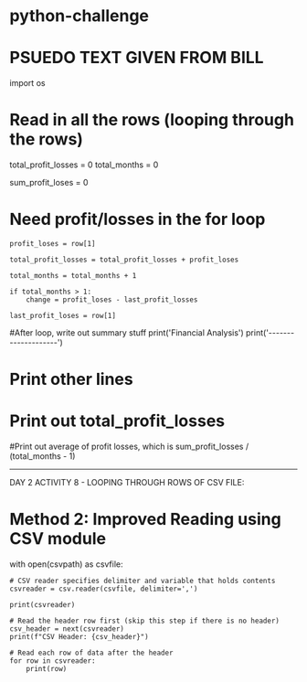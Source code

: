# python-challenge
# PSUEDO TEXT GIVEN FROM BILL
import os


# Read in all the rows (looping through the rows)


total_profit_losses = 0
total_months = 0

sum_profit_loses = 0



# Need profit/losses in the for loop

    profit_loses = row[1]

    total_profit_losses = total_profit_losses + profit_loses

    total_months = total_months + 1

    if total_months > 1:
        change = profit_loses - last_profit_losses

    last_profit_loses = row[1]

#After loop, write out summary stuff
print('Financial Analysis')
print('--------------------')


# Print other lines
# Print out total_profit_losses
#Print out average of profit losses, which is sum_profit_losses / (total_months - 1)



------------------------------------------------------------------------------------------

DAY 2 ACTIVITY 8 - LOOPING THROUGH ROWS OF CSV FILE:

# Method 2: Improved Reading using CSV module

with open(csvpath) as csvfile:

    # CSV reader specifies delimiter and variable that holds contents
    csvreader = csv.reader(csvfile, delimiter=',')

    print(csvreader)

    # Read the header row first (skip this step if there is no header)
    csv_header = next(csvreader)
    print(f"CSV Header: {csv_header}")

    # Read each row of data after the header
    for row in csvreader:
        print(row)
